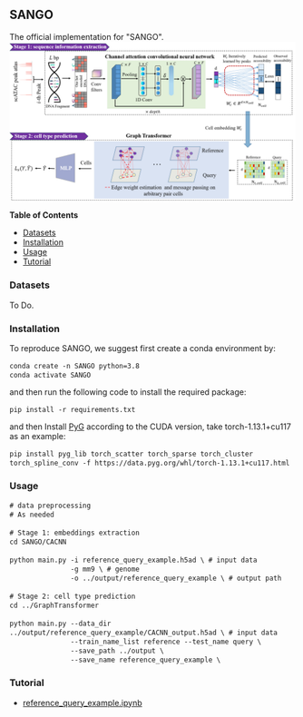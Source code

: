 ## SANGO

The official implementation for "SANGO".
![](figures/model.png)

**Table of Contents**

* [Datasets](#Datasets)
* [Installation](#Installation)
* [Usage](#Usage)
* [Tutorial](#Tutorial)

### Datasets

To Do.

### Installation

To reproduce SANGO, we suggest first create a conda environment by:

~~~shell
conda create -n SANGO python=3.8
conda activate SANGO
~~~

and then run the following code to install the required package:

~~~shell
pip install -r requirements.txt
~~~

and then Install [PyG](https://pytorch-geometric.readthedocs.io/en/latest/install/installation.html) according to the CUDA version, take torch-1.13.1+cu117 as an example:

~~~shell
pip install pyg_lib torch_scatter torch_sparse torch_cluster torch_spline_conv -f https://data.pyg.org/whl/torch-1.13.1+cu117.html
~~~

### Usage

~~~shell
# data preprocessing
# As needed

# Stage 1: embeddings extraction
cd SANGO/CACNN

python main.py -i reference_query_example.h5ad \ # input data
               -g mm9 \ # genome
               -o ../output/reference_query_example \ # output path

# Stage 2: cell type prediction
cd ../GraphTransformer

python main.py --data_dir ../output/reference_query_example/CACNN_output.h5ad \ # input data
               --train_name_list reference --test_name query \
               --save_path ../output \
               --save_name reference_query_example \
~~~

### Tutorial

* [reference_query_example.ipynb](reference_query_example.ipynb)

